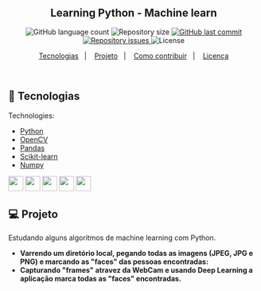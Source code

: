 <h1 align="center">
<img alt="" title="" src="" width="" />
  <!-- trocar: 'você pode colocar uma imagem (logo) que represente seu projeto (visualmente) -->
</h1>

<h2 align="center">Learning Python - Machine learn</h2>

<p align="center">
  <img alt="GitHub language count" src="https://img.shields.io/github/languages/count/mateustech/MachineLearning">
  <!-- trocar: 'rlocatelli9/template-README' pelo caminho do seu respositório -->

  <img alt="Repository size" src="https://img.shields.io/github/repo-size/mateustech/MachineLearning">
  <!-- trocar: 'rlocatelli9/template-README' pelo caminho do seu respositório -->

  <a href="https://github.com/mateustech/MachineLearning/commits/master">
  <!-- trocar: 'rlocatelli9/template-README' pelo caminho do seu respositório -->
    <img alt="GitHub last commit" src="https://img.shields.io/github/last-commit/mateustech/MachineLearning">
     <!-- trocar: 'rlocatelli9/template-README' pelo caminho do seu respositório -->
  </a>

  <a href="https://github.com/mateustech/MachineLearning/issues">
   <!-- trocar: 'rlocatelli9/template-README' pelo caminho do seu respositório -->
    <img alt="Repository issues" src="https://img.shields.io/github/issues/mateustech/MachineLearning">
     <!-- trocar: 'rlocatelli9/template-README' pelo caminho do seu respositório -->

  </a>

  <img alt="License" src="https://img.shields.io/badge/license-MIT-brightgreen">
</p>

<p align="center">
  <a href="#bookmark_tabs-tecnologias">Tecnologias</a>&nbsp;&nbsp;&nbsp;|&nbsp;&nbsp;&nbsp;
  <a href="#-projeto">Projeto</a>&nbsp;&nbsp;&nbsp;|&nbsp;&nbsp;&nbsp;
  <a href="#-como-contribuir">Como contribuir</a>&nbsp;&nbsp;&nbsp;|&nbsp;&nbsp;&nbsp;
  <a href="#memo-licença">Licença</a>
</p>

<br>

## :bookmark_tabs: Tecnologias

Technologies:

- [Python](https://www.python.org/)
- [OpenCV](https://opencv.org/)
- [Pandas](https://pandas.pydata.org/)
- [Scikit-learn](https://scikit-learn.org/stable/)
- [Numpy](https://numpy.org/)

<code><img height="30" src="https://vignette.wikia.nocookie.net/lpunb/images/b/b1/Logo_Python.png/revision/latest/scale-to-width-down/340?cb=20130301171443"></code>
<code><img height="30" src="https://www.vhv.rs/dpng/d/38-384674_opencv-logo-png-transparent-png.png"></code>
<code><img height="30" src="https://static.wixstatic.com/media/e2c911_c305570da8764943bd74fbdc3b08b574~mv2.png/v1/fill/w_400,h_398,al_c,lg_1,q_85/numpy.webp"></code>
<code><img height="30" src="https://avatars2.githubusercontent.com/u/365630?v=2&s=400"></code>
<code><img height="30" src="https://www.clipartmax.com/png/small/250-2501985_siks-cbs-datacamp-spark-tutorial-notebook-jupyter-notebook-icon.png"></code>

## 💻 Projeto

Estudando alguns algoritmos de machine learning com Python.

* **Varrendo um diretório local, pegando todas as imagens (JPEG, JPG e PNG) e marcando as "faces" das pessoas encontradas:**
* **Capturando "frames" atravez da WebCam e usando Deep Learning a aplicação marca todas as "faces" encontradas.**  
